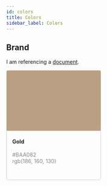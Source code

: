 ```yaml
---
id: colors
title: Colors
sidebar_label: Colors
---
```


## Brand

I am referencing a [document](http://localhost:3000/minimalist-design-system/en/colors.html).

<div style="width: 250px; border:1px solid #CCCCCC; border-radius: 5px">
  <div style="height: 160px; background-color:#BAA082;">
  </div>
  <div style="height: 90px; padding-left: 15px; padding-right: 15px; padding-bottom: 20px;">
    <h4 style="color: #222222">Gold</h4>
    <p style="font-size: 14px; color: #888">#BAA082<br/>
    rgb(186, 160, 130)
    </p>
  </div>
</div>